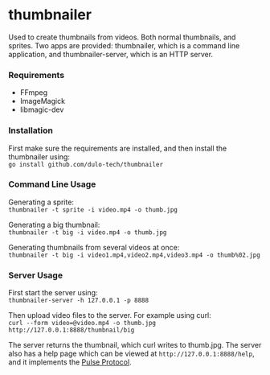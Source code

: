 thumbnailer
===========
Used to create thumbnails from videos. Both normal thumbnails, and sprites. Two apps are provided: thumbnailer, which is a command line application, and thumbnailer-server, which is an HTTP server.


### Requirements
* FFmpeg
* ImageMagick
* libmagic-dev


### Installation
First make sure the requirements are installed, and then install the thumbnailer using:  
`go install github.com/dulo-tech/thumbnailer`


### Command Line Usage
Generating a sprite:  
`thumbnailer -t sprite -i video.mp4 -o thumb.jpg`

Generating a big thumbnail:  
`thumbnailer -t big -i video.mp4 -o thumb.jpg`

Generating thumbnails from several videos at once:  
`thumbnailer -t big -i video1.mp4,video2.mp4,video3.mp4 -o thumb%02.jpg`


### Server Usage
First start the server using:  
`thumbnailer-server -h 127.0.0.1 -p 8888`

Then upload video files to the server. For example using curl:  
`curl --form video=@video.mp4 -o thumb.jpg http://127.0.0.1:8888/thumbnail/big`

The server returns the thumbnail, which curl writes to thumb.jpg. The server also has a help page which can be viewed at `http://127.0.0.1:8888/help`, and it implements the [Pulse Protocol](https://github.com/dulo-tech/amsterdam/wiki/Specification:-Pulse-Protocol).
